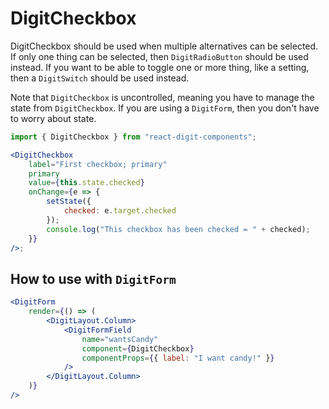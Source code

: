 # DigitCheckbox

DigitCheckbox should be used when multiple alternatives can be selected. If only one thing can be selected, then `DigitRadioButton` should be used instead. If you want to be able to toggle one or more thing, like a setting, then a `DigitSwitch` should be used instead.

Note that `DigitCheckbox` is uncontrolled, meaning you have to manage the state from `DigitCheckbox`. If you are using a `DigitForm`, then you don't have to worry about state.

```jsx
import { DigitCheckbox } from "react-digit-components";

<DigitCheckbox
    label="First checkbox; primary"
    primary
    value={this.state.checked}
    onChange={e => {
        setState({
            checked: e.target.checked
        });
        console.log("This checkbox has been checked = " + checked);
    }}
/>;
```

## How to use with `DigitForm`

```jsx
<DigitForm
    render={() => (
        <DigitLayout.Column>
            <DigitFormField
                name="wantsCandy"
                component={DigitCheckbox}
                componentProps={{ label: "I want candy!" }}
            />
        </DigitLayout.Column>
    )}
/>
```
